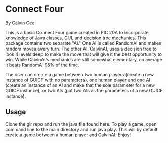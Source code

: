 # Connect Four

By Calvin Gee


This is a basic Connect Four game created in PIC 20A to incorporate knowledge of Java classes, GUI, and decision tree mechanics.
This package contains two separate "AI." One AI is called RandomAI and makes random moves every turn. The other AI, CalvinAI,
uses a decision tree to look 4 levels deep to make the move that will give it the best opportunity to win. While CalvinAI's mechanics
are still somewhat elementary, on average it beats RandomAI 95% of the time.

The user can create a game between two human players (create a new instance of GUICF with no parameters), one human player and one AI
(create an instance of an AI and make that the sole parameter for a new GUICF instance), or two AIs (put two AIs as the parameters of a new GUICF instance).

## Usage

Clone the gir repo and run the java file found here.
To play a game, open command line to the main directory and run java play. This will by default create a game between a human player and CalvinAI. Enjoy! 
